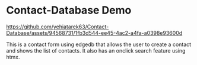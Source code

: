 # Contact-Database Demo

https://github.com/yehiatarek63/Contact-Database/assets/94568731/1fb3d544-ee45-4ac2-a4fa-a0398e93600d

This is a contact form using edgedb that allows the user to create a contact and shows the list of contacts. It also has an onclick search feature using htmx.
